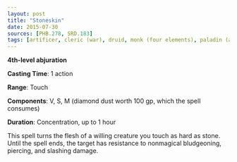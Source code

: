 ```yaml
---
layout: post
title: "Stoneskin"
date: 2015-07-30
sources: [PHB.278, SRD.183]
tags: [artificer, cleric (war), druid, monk (four elements), paladin (ancients), paladin (conquest), paladin (redemption), sorcerer, ranger, wizard, level4, abjuration]
---
```


**4th-level abjuration**

**Casting Time**: 1 action

**Range**: Touch

**Components**: V, S, M (diamond dust worth 100 gp, which the spell consumes)

**Duration**: Concentration, up to 1 hour

This spell turns the flesh of a willing creature you touch as hard as stone. Until the spell ends, the target has resistance to nonmagical bludgeoning, piercing, and slashing damage.
